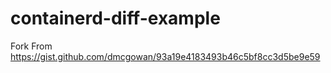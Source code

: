 # containerd-diff-example

Fork From https://gist.github.com/dmcgowan/93a19e4183493b46c5bf8cc3d5be9e59
